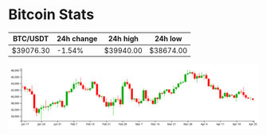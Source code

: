 # Bitcoin Stats

BTC/USDT|24h change|24h high|24h low|
|---|---|---|---|
|$39076.30|-1.54%|$39940.00|$38674.00|

<img src="./chart.svg">
